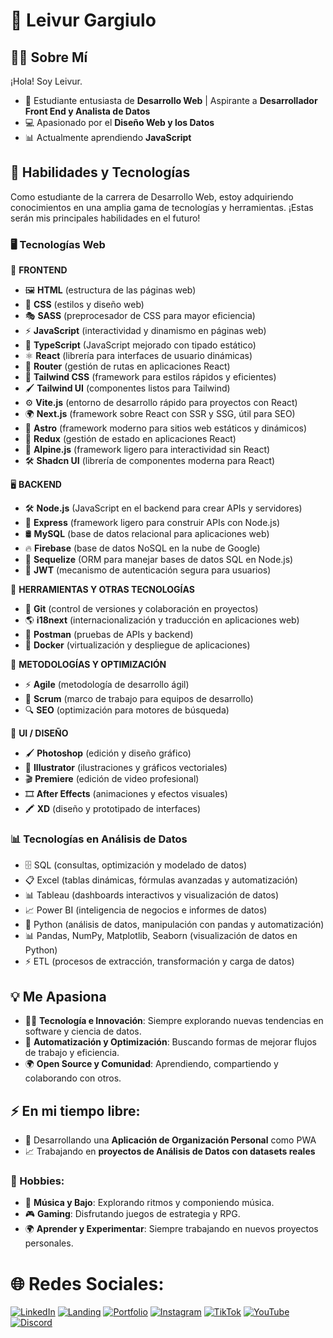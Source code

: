 # 🌟 Leivur Gargiulo  

## 👩‍💻 Sobre Mí  

¡Hola! Soy Leivur.  

- 🚀 Estudiante entusiasta de **Desarrollo Web** | Aspirante a **Desarrollador Front End y Analista de Datos**  
- 💻 Apasionado por el **Diseño Web y los Datos**  
- 📊 Actualmente aprendiendo **JavaScript**  

## 🔧 Habilidades y Tecnologías  

Como estudiante de la carrera de Desarrollo Web, estoy adquiriendo conocimientos en una amplia gama de tecnologías y herramientas. ¡Estas serán mis principales habilidades en el futuro! 

### 🖥 Tecnologías Web
🎨 **FRONTEND**
- 🖼 **HTML** (estructura de las páginas web)
- 🎨 **CSS** (estilos y diseño web)
- 🎭 **SASS** (preprocesador de CSS para mayor eficiencia)
- ⚡ **JavaScript** (interactividad y dinamismo en páginas web)
- 🔷 **TypeScript** (JavaScript mejorado con tipado estático)
- ⚛️ **React** (librería para interfaces de usuario dinámicas)
- 🚏 **Router** (gestión de rutas en aplicaciones React)
- 🎨 **Tailwind CSS** (framework para estilos rápidos y eficientes)
- 🖌 **Tailwind UI** (componentes listos para Tailwind)
- ⚙️ **Vite.js** (entorno de desarrollo rápido para proyectos con React)
- 🌍 **Next.js** (framework sobre React con SSR y SSG, útil para SEO)
- 🚀 **Astro** (framework moderno para sitios web estáticos y dinámicos)
- 🔄 **Redux** (gestión de estado en aplicaciones React)
- 🌿 **Alpine.js** (framework ligero para interactividad sin React)
- 🛠 **Shadcn UI** (librería de componentes moderna para React)

🖥 **BACKEND**
- 🛠 **Node.js** (JavaScript en el backend para crear APIs y servidores)
- 🚀 **Express** (framework ligero para construir APIs con Node.js)
- 🛢 **MySQL** (base de datos relacional para aplicaciones web)
- 🔥 **Firebase** (base de datos NoSQL en la nube de Google)
- 🔗 **Sequelize** (ORM para manejar bases de datos SQL en Node.js)
- 🔑 **JWT** (mecanismo de autenticación segura para usuarios)

🔧 **HERRAMIENTAS Y OTRAS TECNOLOGÍAS**
- 🐙 **Git** (control de versiones y colaboración en proyectos)
- 🌎 **i18next** (internacionalización y traducción en aplicaciones web)
- 📡 **Postman** (pruebas de APIs y backend)
- 🐳 **Docker** (virtualización y despliegue de aplicaciones)

🚀 **METODOLOGÍAS Y OPTIMIZACIÓN**
- ⚡ **Agile** (metodología de desarrollo ágil)
- 📌 **Scrum** (marco de trabajo para equipos de desarrollo)
- 🔍 **SEO** (optimización para motores de búsqueda)

🎨 **UI / DISEÑO**
- 🖌 **Photoshop** (edición y diseño gráfico)
- 🎨 **Illustrator** (ilustraciones y gráficos vectoriales)
- 🎬 **Premiere** (edición de video profesional)
- 🎞 **After Effects** (animaciones y efectos visuales)
- 🖍 **XD** (diseño y prototipado de interfaces)

### 📊 Tecnologías en Análisis de Datos
- 🗄 SQL (consultas, optimización y modelado de datos)
- 📋 Excel (tablas dinámicas, fórmulas avanzadas y automatización)
- 📊 Tableau (dashboards interactivos y visualización de datos)
- 📈 Power BI (inteligencia de negocios e informes de datos)
- 🐍 Python (análisis de datos, manipulación con pandas y automatización)
- 📊 Pandas, NumPy, Matplotlib, Seaborn (visualización de datos en Python)
- ⚡ ETL (procesos de extracción, transformación y carga de datos)

## 💡 Me Apasiona  
- 👨‍💻 **Tecnología e Innovación**: Siempre explorando nuevas tendencias en software y ciencia de datos.  
- 🔄 **Automatización y Optimización**: Buscando formas de mejorar flujos de trabajo y eficiencia.  
- 🌍 **Open Source y Comunidad**: Aprendiendo, compartiendo y colaborando con otros.  

## ⚡ En mi tiempo libre:  
- 🎯 Desarrollando una **Aplicación de Organización Personal** como PWA  
- 📈 Trabajando en **proyectos de Análisis de Datos con datasets reales**  

### 🎨 Hobbies:  
- 🎵 **Música y Bajo**: Explorando ritmos y componiendo música.  
- 🎮 **Gaming**: Disfrutando juegos de estrategia y RPG.  
- 🌍 **Aprender y Experimentar**: Siempre trabajando en nuevos proyectos personales.  

# 🌐 Redes Sociales:  
[![LinkedIn](https://img.shields.io/badge/LinkedIn-blue)](https://linkedin.com)  [![Landing](https://img.shields.io/badge/Landing-violet)](https://)  [![Portfolio](https://img.shields.io/badge/Portfolio-yellow)](https://)  [![Instagram](https://img.shields.io/badge/Instagram-orange)](https://www.instagram.com/leivurgargiulo/)  [![TikTok](https://img.shields.io/badge/TikTok-green)](https://www.tiktok.com/@leivurgargiulo)  [![YouTube](https://img.shields.io/badge/YouTube-red)](https://www.youtube.com/@LeivurGargiulo)[![Discord](https://img.shields.io/badge/Discord-violet)](https://discord.gg/QUX3wjDz)
